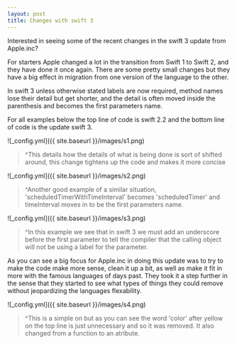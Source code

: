 ```yaml
---
layout: post
title: Changes with swift 3
---
```


Interested in seeing some of the recent changes in the swift 3 update from Apple.inc?

For starters Apple changed a lot in the transition from Swift 1 to Swift 2, and they have done it once again. There are some pretty small changes but they have a big effect in migration from one version of the language to the other.

In swift 3 unless otherwise stated labels are now required, method names lose their detail but get shorter, and the detail is often moved inside the parenthesis and becomes the first parameters name.

For all examples below the top line of code is swift 2.2 and the bottom line of code is the update swift 3.

![_config.yml]({{ site.baseurl }}/images/s1.png)

>^This details how the details of what is being done is sort of shifted around, this change tightens up the code and makes it more concise

![_config.yml]({{ site.baseurl }}/images/s2.png)

>^Another good example of a similar situation, 'scheduledTimerWithTimeInterval' becomes 'scheduledTimer' and timeInterval moves in to be the first parameters name.

![_config.yml]({{ site.baseurl }}/images/s3.png)

>^In this example we see that in swift 3 we must add an underscore before the first parameter to tell the compiler that the calling object will not be using a label for the parameter.
 
 As you can see a big focus for Apple.inc in doing this update was to try to make the code make more sense, clean it up a bit, as well as make it fit in more with the famous languages of days past. They took it a step further in the sense that they started to see what types of things they could remove without jeopardizing the languages flexability.
 
 ![_config.yml]({{ site.baseurl }}/images/s4.png)

>^This is a simple on but as you can see the word 'color' after yellow on the top line is just unnecessary and so it was removed. It also changed from a function to an atribute.
 
